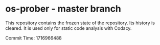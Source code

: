 # os-prober - master branch

This repository contains the frozen state of the repository.
Its history is cleared. It is used only for static code
analysis with Codacy.

Commit Time: 1716966488